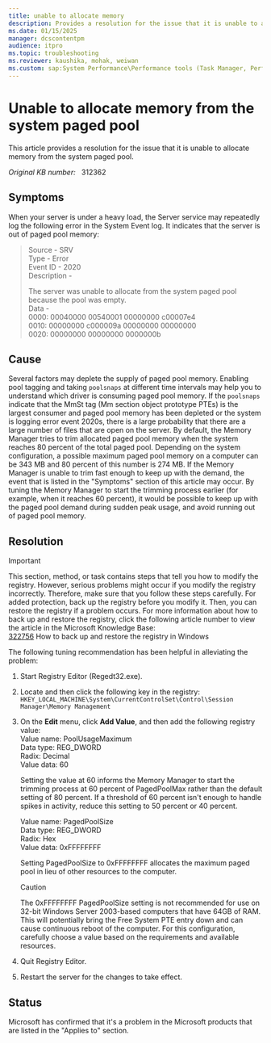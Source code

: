 ```yaml
---
title: unable to allocate memory
description: Provides a resolution for the issue that it is unable to allocate memory from the system paged pool.
ms.date: 01/15/2025
manager: dcscontentpm
audience: itpro
ms.topic: troubleshooting
ms.reviewer: kaushika, mohak, weiwan
ms.custom: sap:System Performance\Performance tools (Task Manager, Perfmon, WSRM, and WPA), csstroubleshoot
---
```

# Unable to allocate memory from the system paged pool

This article provides a resolution for the issue that it is unable to allocate memory from the system paged pool.

_Original KB number:_ &nbsp; 312362

## Symptoms

When your server is under a heavy load, the Server service may repeatedly log the following error in the System Event log. It indicates that the server is out of paged pool memory:  
>Source - SRV  
Type - Error  
Event ID - 2020  
Description -  
>
>The server was unable to allocate from the system paged pool because the pool was empty.  
Data -  
0000: 00040000 00540001 00000000 c00007e4  
0010: 00000000 c000009a 00000000 00000000  
0020: 00000000 00000000 0000000b  

## Cause

Several factors may deplete the supply of paged pool memory. Enabling pool tagging and taking `poolsnaps` at different time intervals may help you to understand which driver is consuming paged pool memory. If the `poolsnaps` indicate that the MmSt tag (Mm section object prototype PTEs) is the largest consumer and paged pool memory has been depleted or the system is logging error event 2020s, there is a large probability that there are a large number of files that are open on the server. By default, the Memory Manager tries to trim allocated paged pool memory when the system reaches 80 percent of the total paged pool. Depending on the system configuration, a possible maximum paged pool memory on a computer can be 343 MB and 80 percent of this number is 274 MB. If the Memory Manager is unable to trim fast enough to keep up with the demand, the event that is listed in the "Symptoms" section of this article may occur. By tuning the Memory Manager to start the trimming process earlier (for example, when it reaches 60 percent), it would be possible to keep up with the paged pool demand during sudden peak usage, and avoid running out of paged pool memory.

## Resolution

> [!IMPORTANT]
> This section, method, or task contains steps that tell you how to modify the registry. However, serious problems might occur if you modify the registry incorrectly. Therefore, make sure that you follow these steps carefully. For added protection, back up the registry before you modify it. Then, you can restore the registry if a problem occurs. For more information about how to back up and restore the registry, click the following article number to view the article in the Microsoft Knowledge Base:  
[322756](https://support.microsoft.com/help/322756) How to back up and restore the registry in Windows  

The following tuning recommendation has been helpful in alleviating the problem:

1. Start Registry Editor (Regedt32.exe).
2. Locate and then click the following key in the registry:  
`HKEY_LOCAL_MACHINE\System\CurrentControlSet\Control\Session Manager\Memory Management`  

3. On the **Edit** menu, click **Add Value**, and then add the following registry value:  
    Value name: PoolUsageMaximum  
    Data type: REG_DWORD  
    Radix: Decimal  
    Value data: 60  

    Setting the value at 60 informs the Memory Manager to start the trimming process at 60 percent of PagedPoolMax rather than the default setting of 80 percent. If a threshold of 60 percent isn't enough to handle spikes in activity, reduce this setting to 50 percent or 40 percent.  

    Value name: PagedPoolSize  
    Data type: REG_DWORD  
    Radix: Hex  
    Value data: 0xFFFFFFFF  

    Setting PagedPoolSize to 0xFFFFFFFF allocates the maximum paged pool in lieu of other resources to the computer.

    > [!CAUTION]
    > The 0xFFFFFFFF PagedPoolSize setting is not recommended for use on 32-bit Windows Server 2003-based computers that have 64GB of RAM. This will potentially bring the Free System PTE entry down and can cause continuous reboot of the computer. For this configuration, carefully choose a value based on the requirements and available resources.  

4. Quit Registry Editor.
5. Restart the server for the changes to take effect.

## Status

Microsoft has confirmed that it's a problem in the Microsoft products that are listed in the "Applies to" section.
